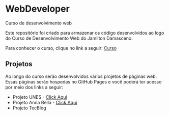 # WebDeveloper
Curso de desenvolvimento web

Este repositório foi criado para armazenar os código desenvolvidos ao logo
do Curso de Desenvolvimento Web do Jamilton Damasceno.

Para conhecer o curso, clique no link a seguir: 
[Curso](https://www.udemy.com/course/web-completo/)

## Projetos
Ao longo do curso serão desenvolvidos vários projetos de páginas web.
Essas páginas serão hospedas no GitHub Pages e você poderá ter acesso 
por meio dos links a seguir:

* Projeto UNES - [Click Aqui](https://fagnerzulin.github.io/Projeto-Unes/)
* Projeto Anna Bella - [Click Aqui](https://fagnerzulin.github.io/Projeto-Anna-Bella/)
* Projeto TecBlog
